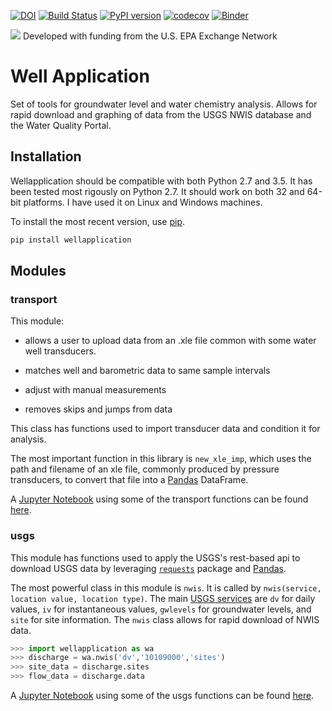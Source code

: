 [![DOI](https://zenodo.org/badge/48931715.svg)](https://zenodo.org/badge/latestdoi/48931715)
[![Build Status](https://travis-ci.org/inkenbrandt/WellApplication.svg?branch=master)](https://travis-ci.org/inkenbrandt/WellApplication)
[![PyPI version](https://badge.fury.io/py/WellApplication.svg)](https://badge.fury.io/py/WellApplication)
[![codecov](https://codecov.io/gh/inkenbrandt/WellApplication/branch/master/graph/badge.svg)](https://codecov.io/gh/inkenbrandt/WellApplication)
[![Binder](http://mybinder.org/badge.svg)](http://mybinder.org:/repo/inkenbrandt/wellapplication)

<img src="http://www.exchangenetwork.net/wp-content/themes/exchange-network/images/exchange-network-logo.jpg">
Developed with funding from the U.S. EPA Exchange Network

# Well Application

Set of tools for groundwater level and water chemistry analysis.  Allows for rapid download and graphing of data from the USGS NWIS database and the Water Quality Portal.

## Installation
Wellapplication should be compatible with both Python 2.7 and 3.5.  It has been tested most rigously on Python 2.7.  It should work on both 32 and 64-bit platforms.  I have used it on Linux and Windows machines.

To install the most recent version, use <a href='https://pypi.python.org/pypi/pip'>pip</a>.
```Bash 
pip install wellapplication
```
## Modules

### transport

This module:

* allows a user to upload data from an .xle file common with some water well transducers.

* matches well and barometric data to same sample intervals

* adjust with manual measurements

* removes skips and jumps from data

This class has functions used to import transducer data and condition it for analysis.

The most important function in this library is `new_xle_imp`, which uses the path and filename of an xle file, commonly produced by pressure transducers, to convert that file into a <a href=http://pandas.pydata.org/>Pandas</a> DataFrame.

A <a href=http://jupyter.org/> Jupyter Notebook</a> using some of the transport functions can be found <a href = http://nbviewer.jupyter.org/github/inkenbrandt/WellApplication/blob/master/docs/UMAR_WL_Data.ipynb>here</a>.

### usgs

This module has functions used to apply the USGS's rest-based api to download USGS data by leveraging <a href = http://docs.python-requests.org/en/master/>`requests`</a> package and <a href=http://pandas.pydata.org/>Pandas</a>.

The most powerful class in this module is `nwis`. It is called by `nwis(service, location value, location type)`.
The main <a href='https://waterservices.usgs.gov/rest/'>USGS services</a> are `dv` for daily values, `iv` for instantaneous values, `gwlevels` for groundwater levels, and `site` for site information.  The `nwis` class allows for rapid download of NWIS data.

```Python
>>> import wellapplication as wa
>>> discharge = wa.nwis('dv','10109000','sites')
>>> site_data = discharge.sites
>>> flow_data = discharge.data
```

A <a href=http://jupyter.org/> Jupyter Notebook</a> using some of the usgs functions can be found <a href=https://github.com/inkenbrandt/WellApplication/blob/master/docs/USGS_Interpolate.ipynb> here</a>.

